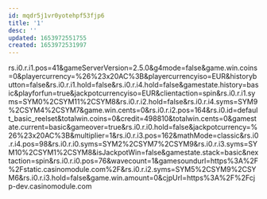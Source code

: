 ```yaml
---
id: mqdr5j1vr0yotehpf53fjp6
title: '1'
desc: ''
updated: 1653972551755
created: 1653972531997
---
```

rs.i0.r.i1.pos=41&gameServerVersion=2.5.0&g4mode=false&game.win.coins=0&playercurrency=%26%23x20AC%3B&playercurrencyiso=EUR&historybutton=false&rs.i0.r.i1.hold=false&rs.i0.r.i4.hold=false&gamestate.history=basic&playforfun=true&jackpotcurrencyiso=EUR&clientaction=spin&rs.i0.r.i1.syms=SYM0%2CSYM11%2CSYM8&rs.i0.r.i2.hold=false&rs.i0.r.i4.syms=SYM9%2CSYM4%2CSYM7&game.win.cents=0&rs.i0.r.i2.pos=164&rs.i0.id=default_basic_reelset&totalwin.coins=0&credit=498810&totalwin.cents=0&gamestate.current=basic&gameover=true&rs.i0.r.i0.hold=false&jackpotcurrency=%26%23x20AC%3B&multiplier=1&rs.i0.r.i3.pos=162&mathMode=classic&rs.i0.r.i4.pos=98&rs.i0.r.i0.syms=SYM2%2CSYM7%2CSYM9&rs.i0.r.i3.syms=SYM10%2CSYM1%2CSYM8&isJackpotWin=false&gamestate.stack=basic&nextaction=spin&rs.i0.r.i0.pos=76&wavecount=1&gamesoundurl=https%3A%2F%2Fstatic.casinomodule.com%2F&rs.i0.r.i2.syms=SYM5%2CSYM9%2CSYM6&rs.i0.r.i3.hold=false&game.win.amount=0&cjpUrl=https%3A%2F%2Fcjp-dev.casinomodule.com
